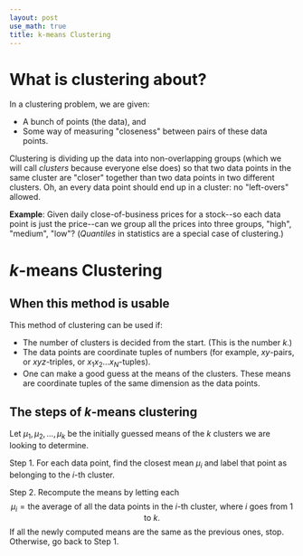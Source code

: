 ```yaml
---
layout: post
use_math: true
title: k-means Clustering
---
```


# What is clustering about?

In a clustering problem, we are given:

- A bunch of points (the data), and </li>
- Some way of measuring "closeness" between pairs of these data points.</li>

Clustering is dividing up the data into non-overlapping groups (which we will call <i>clusters</i> because everyone else does)
so that two data points in the same cluster are "closer" together than two data points in two different clusters. 
Oh, an every data point should end up in a cluster: no "left-overs" allowed.

**Example**: Given daily close-of-business prices for a stock--so each data point is just the price--can we group 
all the prices into three groups, "high", "medium", "low"? (*Quantiles* in statistics are a special case of clustering.)

# *k*-means Clustering

##  When this method is usable

This method of clustering can be used if:

* The number of clusters is decided from the start.  (This is the number *k*.)
* The data points are coordinate tuples of numbers (for example, $xy$-pairs, or $xyz$-triples, or $x_1 x_2 \ldots x_{N}$-tuples).
* One can make a good guess at the means of the clusters.  These means are coordinate tuples of the same dimension as the data points.

##  The steps of *k*-means clustering

Let $\mu_{1}, \mu_{2}, \ldots, \mu_{k}$ be the initially guessed means of the *k* clusters we are looking to determine.

Step 1.  For each data point, find the closest mean $\mu_{i}$ and label that point as belonging to the $i$-th cluster.

Step 2.  Recompute the means by letting each
$$
\mu_{i} = \mbox{the average of all the data points in the $i$-th cluster, where $i$ goes from 1 to $k$.}
$$
If all the newly computed means are the same as the previous ones, stop.  Otherwise, go back to Step 1.

